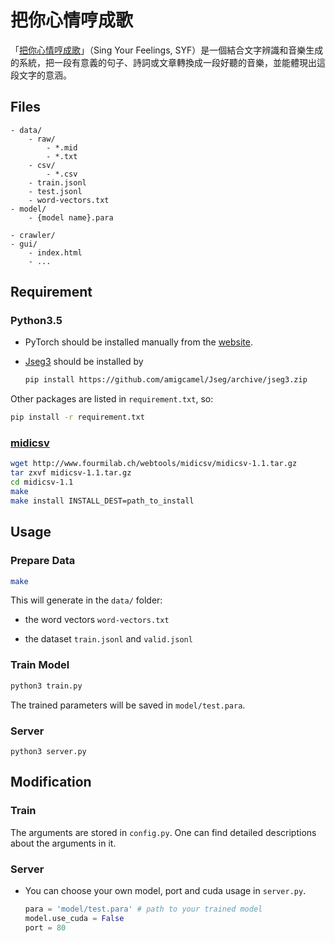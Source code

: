 # 把你心情哼成歌

「[把你心情哼成歌](http://singyourfeelings.ml/)」（Sing Your Feelings, SYF）是一個結合文字辨識和音樂生成的系統，把一段有意義的句子、詩詞或文章轉換成一段好聽的音樂，並能體現出這段文字的意涵。

## Files
```
- data/
    - raw/
        - *.mid
        - *.txt
    - csv/
        - *.csv
    - train.jsonl
    - test.jsonl
    - word-vectors.txt
- model/
    - {model name}.para
 
- crawler/
- gui/
    - index.html
    - ...
```

## Requirement

### Python3.5

- PyTorch should be installed manually from the [website](http://pytorch.org/).

- [Jseg3](https://github.com/amigcamel/Jseg/tree/jseg3) should be installed by 

    ```bash
    pip install https://github.com/amigcamel/Jseg/archive/jseg3.zip
    ```

Other packages are listed in `requirement.txt`, so:

```bash
pip install -r requirement.txt
```

### [midicsv](http://www.fourmilab.ch/webtools/midicsv/)

```bash
wget http://www.fourmilab.ch/webtools/midicsv/midicsv-1.1.tar.gz
tar zxvf midicsv-1.1.tar.gz
cd midicsv-1.1
make
make install INSTALL_DEST=path_to_install
```

## Usage

### Prepare Data

```bash
make
```

This will generate in the `data/` folder: 

- the word vectors `word-vectors.txt`

- the dataset `train.jsonl` and `valid.jsonl`

### Train Model

```bash
python3 train.py
```

The trained parameters will be saved in `model/test.para`.

### Server

```
python3 server.py
```

## Modification

### Train

The arguments are stored in `config.py`. One can find detailed descriptions about the arguments in it.

### Server

- You can choose your own model, port and cuda usage in `server.py`.

    ```python
    para = 'model/test.para' # path to your trained model
    model.use_cuda = False
    port = 80
    ```
